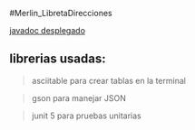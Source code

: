 #Merlin_LibretaDirecciones

[javadoc desplegado](https://66515fc31de522c6c0819bed--poetic-brioche-aee5cf.netlify.app/)
## librerias usadas: 

> asciitable para crear tablas en la terminal

> gson para manejar JSON

> junit 5 para pruebas unitarias